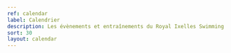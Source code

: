 ```yaml
---
ref: calendar
label: Calendrier
description: Les évènements et entraînements du Royal Ixelles Swimming Club
sort: 30
layout: calendar
---
```

